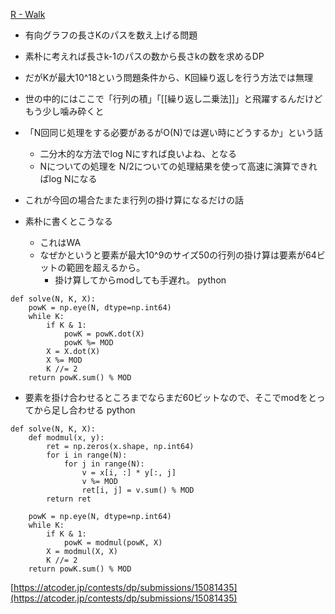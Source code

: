 
[R - Walk](https://atcoder.jp/contests/dp/tasks/dp_r)
- 有向グラフの長さKのパスを数え上げる問題
- 素朴に考えれば長さk-1のパスの数から長さkの数を求めるDP
- だがKが最大10^18という問題条件から、K回繰り返しを行う方法では無理
- 世の中的にはここで「行列の積」「[[繰り返し二乗法]]」と飛躍するんだけどもう少し噛み砕くと
- 「N回同じ処理をする必要があるがO(N)では遅い時にどうするか」という話
    - 二分木的な方法でlog Nにすれば良いよね、となる
    - Nについての処理を N/2についての処理結果を使って高速に演算できればlog Nになる
- これが今回の場合たまたま行列の掛け算になるだけの話

- 素朴に書くとこうなる
    - これはWA
    - なぜかというと要素が最大10^9のサイズ50の行列の掛け算は要素が64ビットの範囲を超えるから。
        - 掛け算してからmodしても手遅れ。
python

```
def solve(N, K, X):
    powK = np.eye(N, dtype=np.int64)
    while K:
        if K & 1:
            powK = powK.dot(X)
            powK %= MOD
        X = X.dot(X)
        X %= MOD
        K //= 2
    return powK.sum() % MOD
```


- 要素を掛け合わせるところまでならまだ60ビットなので、そこでmodをとってから足し合わせる
python

```
def solve(N, K, X):
    def modmul(x, y):
        ret = np.zeros(x.shape, np.int64)
        for i in range(N):
            for j in range(N):
                v = x[i, :] * y[:, j]
                v %= MOD
                ret[i, j] = v.sum() % MOD
        return ret

    powK = np.eye(N, dtype=np.int64)
    while K:
        if K & 1:
            powK = modmul(powK, X)
        X = modmul(X, X)
        K //= 2
    return powK.sum() % MOD
```


[https://atcoder.jp/contests/dp/submissions/15081435](https://atcoder.jp/contests/dp/submissions/15081435)
